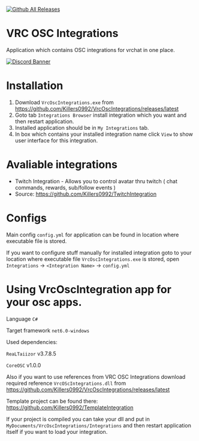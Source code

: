 [![Github All Releases](https://img.shields.io/github/downloads/Killers0992/VrcOscIntegrations/total.svg)]()
# VRC OSC Integrations
Application which contains OSC integrations for vrchat in one place.

[![Discord Banner](https://discordapp.com/api/guilds/948581245527425114/widget.png?style=banner3)](https://discord.gg/uhvsaEFmSE)


# Installation

1. Download ``VrcOscIntegrations.exe`` from https://github.com/Killers0992/VrcOscIntegrations/releases/latest
2. Goto tab ``Integrations Browser`` install integration which you want and then restart application.
3. Installed application should be in ``My Integrations`` tab.
4. In box which contains your installed integration name click ``View`` to show user interface for this integration.

# Avaliable integrations

- Twitch Integration - Allows you to control avatar thru twitch ( chat commands, rewards, sub/follow events )
- Source: https://github.com/Killers0992/TwitchIntegration

# Configs

Main config ``config.yml`` for application can be found in location where executable file is stored.

If you want to configure stuff manually for installed integration goto to your location where executable file ``VrcOscIntegrations.exe`` is stored,
open ``Integrations`` -> ``<Integration Name>`` -> ``config.yml``

# Using VrcOscIntegration app for your osc apps.


Language ``C#``

Target framework ``net6.0-windows``


Used dependencies:

``ReaLTaiizor`` v3.7.8.5

``CoreOSC`` v1.0.0

Also if you want to use references from VRC OSC Integrations download required reference ``VrcOScIntegrations.dll`` from https://github.com/Killers0992/VrcOscIntegrations/releases/latest

Template project can be found there: https://github.com/Killers0992/TemplateIntegration

If your project is compiled you can take your dll and put in ``MyDocuments/VrcOscIntegrations/Integrations`` and then
restart application itself if you want to load your integration.
